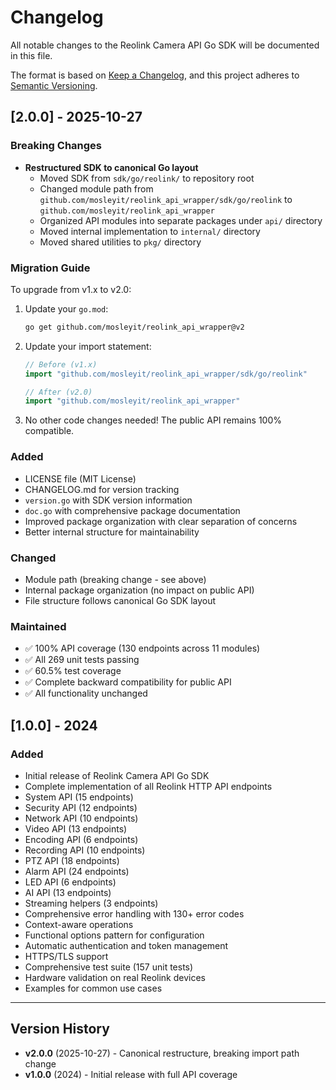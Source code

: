 # Changelog

All notable changes to the Reolink Camera API Go SDK will be documented in this file.

The format is based on [Keep a Changelog](https://keepachangelog.com/en/1.0.0/),
and this project adheres to [Semantic Versioning](https://semver.org/spec/v2.0.0.html).

## [2.0.0] - 2025-10-27

### Breaking Changes

- **Restructured SDK to canonical Go layout**
  - Moved SDK from `sdk/go/reolink/` to repository root
  - Changed module path from `github.com/mosleyit/reolink_api_wrapper/sdk/go/reolink` to `github.com/mosleyit/reolink_api_wrapper`
  - Organized API modules into separate packages under `api/` directory
  - Moved internal implementation to `internal/` directory
  - Moved shared utilities to `pkg/` directory

### Migration Guide

To upgrade from v1.x to v2.0:

1. Update your `go.mod`:
   ```bash
   go get github.com/mosleyit/reolink_api_wrapper@v2
   ```

2. Update your import statement:
   ```go
   // Before (v1.x)
   import "github.com/mosleyit/reolink_api_wrapper/sdk/go/reolink"
   
   // After (v2.0)
   import "github.com/mosleyit/reolink_api_wrapper"
   ```

3. No other code changes needed! The public API remains 100% compatible.

### Added

- LICENSE file (MIT License)
- CHANGELOG.md for version tracking
- `version.go` with SDK version information
- `doc.go` with comprehensive package documentation
- Improved package organization with clear separation of concerns
- Better internal structure for maintainability

### Changed

- Module path (breaking change - see above)
- Internal package organization (no impact on public API)
- File structure follows canonical Go SDK layout

### Maintained

- ✅ 100% API coverage (130 endpoints across 11 modules)
- ✅ All 269 unit tests passing
- ✅ 60.5% test coverage
- ✅ Complete backward compatibility for public API
- ✅ All functionality unchanged

## [1.0.0] - 2024

### Added

- Initial release of Reolink Camera API Go SDK
- Complete implementation of all Reolink HTTP API endpoints
- System API (15 endpoints)
- Security API (12 endpoints)
- Network API (10 endpoints)
- Video API (13 endpoints)
- Encoding API (6 endpoints)
- Recording API (10 endpoints)
- PTZ API (18 endpoints)
- Alarm API (24 endpoints)
- LED API (6 endpoints)
- AI API (13 endpoints)
- Streaming helpers (3 endpoints)
- Comprehensive error handling with 130+ error codes
- Context-aware operations
- Functional options pattern for configuration
- Automatic authentication and token management
- HTTPS/TLS support
- Comprehensive test suite (157 unit tests)
- Hardware validation on real Reolink devices
- Examples for common use cases

---

## Version History

- **v2.0.0** (2025-10-27) - Canonical restructure, breaking import path change
- **v1.0.0** (2024) - Initial release with full API coverage


